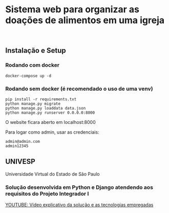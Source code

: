 # Sistema web para organizar as doações de alimentos em uma igreja


<br>

## **Instalação e Setup**

### Rodando com docker
```
docker-compose up -d
```
### Rodando sem docker (é recomendado o uso de uma venv)
```
pip install -r requirements.txt
python manage.py migrate
python manage.py loaddata data.json
python manage.py runserver 0.0.0.0:8000
```

O website ficara aberto em localhost:8000

Para logar como admin, usar as credenciais:
```
admin@admin.com
admin12345
```

## __UNIVESP__
Universidade Virtual do Estado de São Paulo

### Solução desenvolvida em Python e Django atendendo aos requisitos do Projeto Integrador I

[YOUTUBE: Vídeo explicativo da solução e as tecnologias empregadas](https://www.youtube.com/watch?v=YxeufeAI6jA)

<!-- ![tumbnail-PI-git](https://user-images.githubusercontent.com/73009024/146322712-105f7502-f54f-4c15-bc89-2e6a0fd42e87.jpg) -->